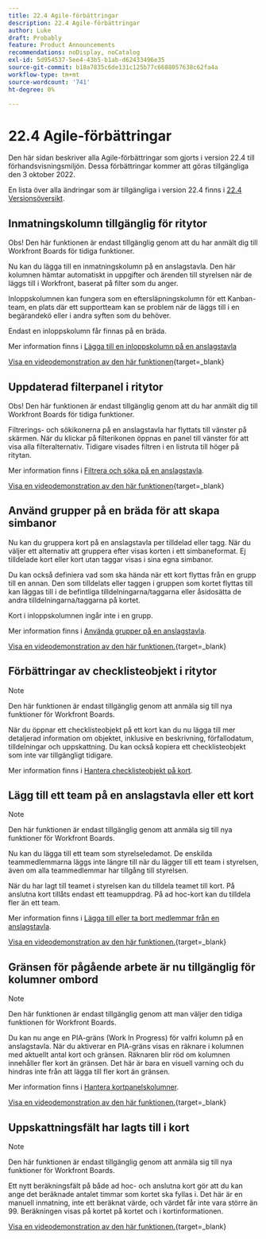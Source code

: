 ```yaml
---
title: 22.4 Agile-förbättringar
description: 22.4 Agile-förbättringar
author: Luke
draft: Probably
feature: Product Announcements
recommendations: noDisplay, noCatalog
exl-id: 5d954537-5ee4-43b5-b1ab-d62433496e35
source-git-commit: b18a7835c6de131c125b77c6688057638c62fa4a
workflow-type: tm+mt
source-wordcount: '741'
ht-degree: 0%

---
```


# 22.4 Agile-förbättringar

Den här sidan beskriver alla Agile-förbättringar som gjorts i version 22.4 till förhandsvisningsmiljön. Dessa förbättringar kommer att göras tillgängliga den 3 oktober 2022.

En lista över alla ändringar som är tillgängliga i version 22.4 finns i [22.4 Versionsöversikt](/help/quicksilver/product-announcements/product-releases/22.4-release-activity/22-4-release-overview.md).

## Inmatningskolumn tillgänglig för ritytor

Obs! Den här funktionen är endast tillgänglig genom att du har anmält dig till Workfront Boards för tidiga funktioner.

Nu kan du lägga till en inmatningskolumn på en anslagstavla. Den här kolumnen hämtar automatiskt in uppgifter och ärenden till styrelsen när de läggs till i Workfront, baserat på filter som du anger.

Inloppskolumnen kan fungera som en eftersläpningskolumn för ett Kanban-team, en plats där ett supportteam kan se problem när de läggs till i en begärandekö eller i andra syften som du behöver.

Endast en inloppskolumn får finnas på en bräda.

Mer information finns i [Lägga till en inloppskolumn på en anslagstavla](/help/quicksilver/agile/use-boards-agile-planning-tools/add-intake-column-to-board.md)

[Visa en videodemonstration av den här funktionen](https://video.tv.adobe.com/v/3412867/){target=_blank}

## Uppdaterad filterpanel i ritytor

Obs! Den här funktionen är endast tillgänglig genom att du har anmält dig till Workfront Boards för tidiga funktioner.

Filtrerings- och sökikonerna på en anslagstavla har flyttats till vänster på skärmen. När du klickar på filterikonen öppnas en panel till vänster för att visa alla filteralternativ. Tidigare visades filtren i en listruta till höger på ritytan.

Mer information finns i [Filtrera och söka på en anslagstavla](/help/quicksilver/agile/get-started-with-boards/filter-search-in-board.md).

[Visa en videodemonstration av den här funktionen](https://video.tv.adobe.com/v/3412868/){target=_blank}

## Använd grupper på en bräda för att skapa simbanor

Nu kan du gruppera kort på en anslagstavla per tilldelad eller tagg. När du väljer ett alternativ att gruppera efter visas korten i ett simbaneformat. Ej tilldelade kort eller kort utan taggar visas i sina egna simbanor.

Du kan också definiera vad som ska hända när ett kort flyttas från en grupp till en annan. Den som tilldelats eller taggen i gruppen som kortet flyttas till kan läggas till i de befintliga tilldelningarna/taggarna eller åsidosätta de andra tilldelningarna/taggarna på kortet.

Kort i inloppskolumnen ingår inte i en grupp.

Mer information finns i [Använda grupper på en anslagstavla](/help/quicksilver/agile/use-boards-agile-planning-tools/group-cards-on-board.md).

[Visa en videodemonstration av den här funktionen.](https://video.tv.adobe.com/v/3412869/){target=_blank}

## Förbättringar av checklisteobjekt i ritytor

>[!NOTE]
>
>Den här funktionen är endast tillgänglig genom att anmäla sig till nya funktioner för Workfront Boards.

När du öppnar ett checklisteobjekt på ett kort kan du nu lägga till mer detaljerad information om objektet, inklusive en beskrivning, förfallodatum, tilldelningar och uppskattning. Du kan också kopiera ett checklisteobjekt som inte var tillgängligt tidigare.

Mer information finns i [Hantera checklisteobjekt på kort](/help/quicksilver/agile/get-started-with-boards/manage-checklist-items.md).

## Lägg till ett team på en anslagstavla eller ett kort

>[!NOTE]
>
>Den här funktionen är endast tillgänglig genom att anmäla sig till nya funktioner för Workfront Boards.

Nu kan du lägga till ett team som styrelseledamot. De enskilda teammedlemmarna läggs inte längre till när du lägger till ett team i styrelsen, även om alla teammedlemmar har tillgång till styrelsen.

När du har lagt till teamet i styrelsen kan du tilldela teamet till kort. På anslutna kort tillåts endast ett teamuppdrag. På ad hoc-kort kan du tilldela fler än ett team.

Mer information finns i [Lägga till eller ta bort medlemmar från en anslagstavla](/help/quicksilver/agile/get-started-with-boards/add-members-to-board.md).

[Visa en videodemonstration av den här funktionen.](https://video.tv.adobe.com/v/3412870/){target=_blank}

## Gränsen för pågående arbete är nu tillgänglig för kolumner ombord

>[!NOTE]
>
>Den här funktionen är endast tillgänglig genom att man väljer den tidiga funktionen för Workfront Boards.

Du kan nu ange en PIA-gräns (Work In Progress) för valfri kolumn på en anslagstavla. När du aktiverar en PIA-gräns visas en räknare i kolumnen med aktuellt antal kort och gränsen. Räknaren blir röd om kolumnen innehåller fler kort än gränsen. Det här är bara en visuell varning och du hindras inte från att lägga till fler kort än gränsen.

Mer information finns i [Hantera kortpanelskolumner](/help/quicksilver/agile/get-started-with-boards/manage-board-columns.md).

[Visa en videodemonstration av den här funktionen.](https://video.tv.adobe.com/v/3412871/){target=_blank}

## Uppskattningsfält har lagts till i kort

>[!NOTE]
>
>Den här funktionen är endast tillgänglig genom att anmäla sig till nya funktioner för Workfront Boards.

Ett nytt beräkningsfält på både ad hoc- och anslutna kort gör att du kan ange det beräknade antalet timmar som kortet ska fyllas i. Det här är en manuell inmatning, inte ett beräknat värde, och värdet får inte vara större än 99. Beräkningen visas på kortet på kortet och i kortinformationen.

[Visa en videodemonstration av den här funktionen.](https://video.tv.adobe.com/v/3412872/){target=_blank}

